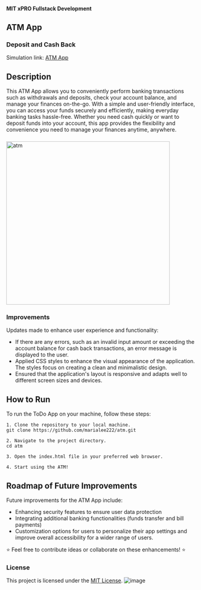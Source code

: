 #### MIT xPRO Fullstack Development
## ATM App
### Deposit and Cash Back
Simulation link: [ATM App](https://marialee222.github.io/atm/)

## Description 
This ATM App allows you to conveniently perform banking transactions such as withdrawals and deposits, check your account balance, and manage your finances on-the-go. With a simple and user-friendly interface, you can access your funds securely and efficiently, making everyday banking tasks hassle-free. Whether you need cash quickly or want to deposit funds into your account, this app provides the flexibility and convenience you need to manage your finances anytime, anywhere.

###


<img width="433" alt="atm" src="https://github.com/marialee222/atm/assets/150623001/ae5e77e0-6b52-4e81-8447-6ad5044e8d4a">


### Improvements
Updates made to enhance user experience and functionality: 

 - If there are any errors, such as an invalid input amount or exceeding the account balance for cash back transactions, an error message is displayed to the user.
 - Applied CSS styles to enhance the visual appearance of the application. The styles focus on creating a clean and minimalistic design.
 - Ensured that the application's layout is responsive and adapts well to different screen sizes and devices.

## How to Run
To run the ToDo App on your machine, follow these steps: 

	1. Clone the repository to your local machine. 
	git clone https://github.com/marialee222/atm.git 

	2. Navigate to the project directory.
	cd atm 

	3. Open the index.html file in your preferred web browser.

	4. Start using the ATM!

## Roadmap of Future Improvements
Future improvements for the ATM App include:
 - Enhancing security features to ensure user data protection
 - Integrating additional banking functionalities (funds transfer and bill payments)
 - Customization options for users to personalize their app settings and improve overall accessibility for a wider range of users.
   
:star: Feel free to contribute ideas or collaborate on these enhancements! :star:

### License
This project is licensed under the [MIT License](https://opensource.org/licenses/MIT).
![image](https://github.com/marialee222/atm/assets/150623001/aea2c180-ac4a-4707-8b8a-12e86e1804f3)
